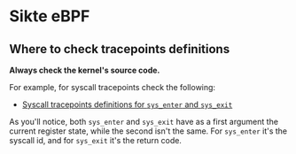 # Sikte eBPF

## Where to check tracepoints definitions

**Always check the kernel's source code.**

For example, for syscall tracepoints check the following:
- [Syscall tracepoints definitions for `sys_enter` and `sys_exit`](https://elixir.bootlin.com/linux/v6.16/source/include/trace/events/syscalls.h)

As you'll notice, both `sys_enter` and `sys_exit` have as a first argument the current register state, while the second isn't the same. For `sys_enter` it's the syscall id, and for `sys_exit` it's the return code.

